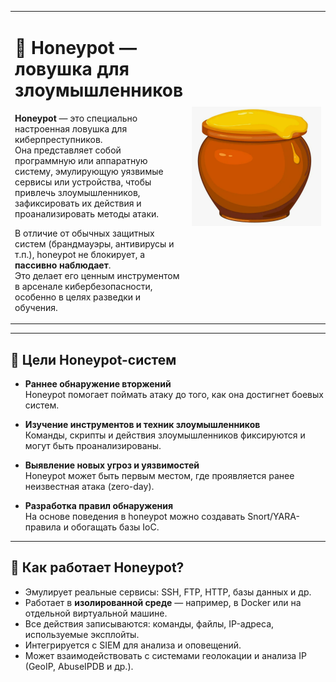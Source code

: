 <table>
  <tr>
    <td>

<h1>🍯 Honeypot — ловушка для злоумышленников</h1>

**Honeypot** — это специально настроенная ловушка для киберпреступников.  
Она представляет собой программную или аппаратную систему, эмулирующую уязвимые сервисы или устройства, чтобы привлечь злоумышленников, зафиксировать их действия и проанализировать методы атаки.

В отличие от обычных защитных систем (брандмауэры, антивирусы и т.п.), honeypot не блокирует, а **пассивно наблюдает**.  
Это делает его ценным инструментом в арсенале кибербезопасности, особенно в целях разведки и обучения.

</td>
    <td align="center" style="width: 220px;">
      <img src="./Honeypot.png" width="400"/>
    </td>
  </tr>
</table>

---

## 🎯 Цели Honeypot-систем

- **Раннее обнаружение вторжений**  
  Honeypot помогает поймать атаку до того, как она достигнет боевых систем.

- **Изучение инструментов и техник злоумышленников**  
  Команды, скрипты и действия злоумышленников фиксируются и могут быть проанализированы.

- **Выявление новых угроз и уязвимостей**  
  Honeypot может быть первым местом, где проявляется ранее неизвестная атака (zero-day).

- **Разработка правил обнаружения**  
  На основе поведения в honeypot можно создавать Snort/YARA-правила и обогащать базы IoC.

---

## 🧱 Как работает Honeypot?

- Эмулирует реальные сервисы: SSH, FTP, HTTP, базы данных и др.
- Работает в **изолированной среде** — например, в Docker или на отдельной виртуальной машине.
- Все действия записываются: команды, файлы, IP-адреса, используемые эксплойты.
- Интегрируется с SIEM для анализа и оповещений.
- Может взаимодействовать с системами геолокации и анализа IP (GeoIP, AbuseIPDB и др.).

